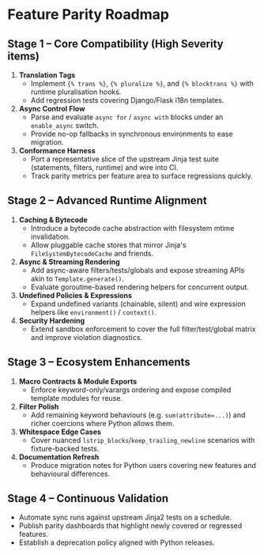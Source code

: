 # Feature Parity Roadmap

## Stage 1 – Core Compatibility (High Severity items)

1. **Translation Tags**
   - Implement `{% trans %}`, `{% pluralize %}`, and `{% blocktrans %}` with runtime pluralisation hooks.
   - Add regression tests covering Django/Flask i18n templates.
2. **Async Control Flow**
   - Parse and evaluate `async for` / `async with` blocks under an `enable_async` switch.
   - Provide no-op fallbacks in synchronous environments to ease migration.
3. **Conformance Harness**
   - Port a representative slice of the upstream Jinja test suite (statements, filters, runtime) and wire into CI.
   - Track parity metrics per feature area to surface regressions quickly.

## Stage 2 – Advanced Runtime Alignment

1. **Caching & Bytecode**
   - Introduce a bytecode cache abstraction with filesystem mtime invalidation.
   - Allow pluggable cache stores that mirror Jinja's `FileSystemBytecodeCache` and friends.
2. **Async & Streaming Rendering**
   - Add async-aware filters/tests/globals and expose streaming APIs akin to `Template.generate()`.
   - Evaluate goroutine-based rendering helpers for concurrent output.
3. **Undefined Policies & Expressions**
   - Expand undefined variants (chainable, silent) and wire expression helpers like `environment()` / `context()`.
4. **Security Hardening**
   - Extend sandbox enforcement to cover the full filter/test/global matrix and improve violation diagnostics.

## Stage 3 – Ecosystem Enhancements

1. **Macro Contracts & Module Exports**
   - Enforce keyword-only/varargs ordering and expose compiled template modules for reuse.
2. **Filter Polish**
   - Add remaining keyword behaviours (e.g. `sum(attribute=...)`) and richer coercions where Python allows them.
3. **Whitespace Edge Cases**
   - Cover nuanced `lstrip_blocks`/`keep_trailing_newline` scenarios with fixture-backed tests.
4. **Documentation Refresh**
   - Produce migration notes for Python users covering new features and behavioural differences.

## Stage 4 – Continuous Validation

- Automate sync runs against upstream Jinja2 tests on a schedule.
- Publish parity dashboards that highlight newly covered or regressed features.
- Establish a deprecation policy aligned with Python releases.
